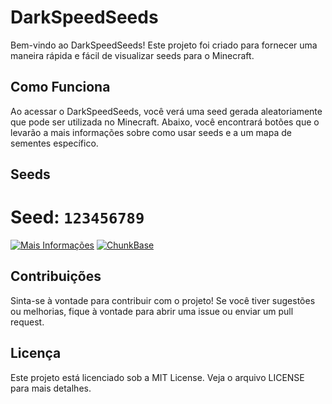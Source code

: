 # DarkSpeedSeeds

Bem-vindo ao DarkSpeedSeeds! Este projeto foi criado para fornecer uma maneira rápida e fácil de visualizar seeds para o Minecraft.

## Como Funciona

Ao acessar o DarkSpeedSeeds, você verá uma seed gerada aleatoriamente que pode ser utilizada no Minecraft. Abaixo, você encontrará botões que o levarão a mais informações sobre como usar seeds e a um mapa de sementes específico.

## Seeds

# Seed: `123456789`

[![Mais Informações](https://img.shields.io/badge/Mais%20Informações-FF0000?style=for-the-badge&logo=info&logoColor=white)](https://youtube.com) [![ChunkBase](https://img.shields.io/badge/Ver%20no%20Chunkbase-00BFFF?style=for-the-badge&logo=chunkbase&logoColor=white)](https://www.chunkbase.com/apps/seed-map#seed=112483290148919517812&platform=java_1_21_4&dimension=overworld&x=237&z=472&zoom=0.949)

## Contribuições

Sinta-se à vontade para contribuir com o projeto! Se você tiver sugestões ou melhorias, fique à vontade para abrir uma issue ou enviar um pull request.

## Licença

Este projeto está licenciado sob a MIT License. Veja o arquivo LICENSE para mais detalhes.
